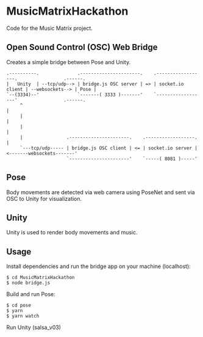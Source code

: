 # MusicMatrixHackathon
Code for the Music Matrix project.

## Open Sound Control (OSC) Web Bridge

Creates a simple bridge between Pose and Unity.

    .----------.              .----------------------.    .------------------.                 .------.
    |   Unity  | --tcp/udp--> | bridge.js OSC server | => | socket.io client | --websockets--> | Pose |
    `--(3334)--'              `-------( 3333 )-------'    `------------------'                 .------.
         ^                                                                                          |
         |                                                                                          |
         |                                                                                          |
         |                .----------------------.    .------------------.                          |
         `---tcp/udp----- | bridge.js OSC client | <= | socket.io server | <-------websockets-------'
                          `----------------------'    `-----( 8081 )-----'

## Pose

Body movements are detected via web camera using PoseNet and sent via OSC to Unity for visualization.

## Unity

Unity is used to render body movements and music.

## Usage

Install dependencies and run the bridge app on your machine (localhost):

```
$ cd MusicMatrixHackathon
$ node bridge.js
```

Build and run Pose:

```
$ cd pose
$ yarn
$ yarn watch
```

Run Unity (salsa_v03)